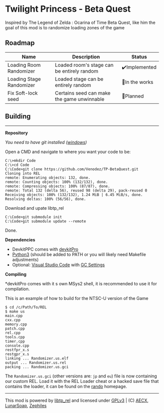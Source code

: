 

# Twilight Princess - Beta Quest
Inspired by The Legend of Zelda : Ocarina of Time Beta Quest, like him the goal of this mod is to randomize loading zones of the game

## Roadmap
|Name            |Description|Status|
|----------------|--------------|-------------------------------|
|Loading Room Randomizer|Loaded room's stage can be entirely random|✔️Implemented|
|Loading Stage Randomizer|Loaded stage can be entirely random|🔧In the works|
|Fix Soft-lock seed|Certains seed can make the game unwinnable|🔧Planned|

## Building
---
**Repository**

*You need to have git installed ([windows](https://git-scm.com/download/win))*

Open a CMD and navigate to where you want your code to be:
```
C:\>mkdir Code
C:\>cd Code
C:\Code>git clone https://github.com/Venodez/TP-BetaQuest.git
Cloning into REL
remote: Enumerating objects: 132, done.
remote: Counting objects: 100% (132/132), done.
remote: Compressing objects: 100% (87/87), done.
remote: Total 132 (delta 56), reused 98 (delta 29), pack-reused 0
Receiving objects: 100% (132/132), 1.24 MiB | 6.45 MiB/s, done.
Resolving deltas: 100% (56/56), done.
```
Download and upate libtp_rel
```
C:\Code>git submodule init
C:\Code>git submodule update --remote
```
Done.

**Dependencies**
  * DevkitPPC comes with [devkitPro](//github.com/devkitPro/installer/releases)
  * [Python3](//www.python.org/downloads) (should be added to PATH or you will likely need Makefile adjustments)
  * Optional: [Visual Studio Code](//code.visualstudio.com) with [GC Settings](//wiki.zeldatp.net/Dev:Visual_Studio_Code)

**Compiling**

*devkitPro comes with it
s own MSys2 shell, it is recommended to use it for compilation.

This is an example of how to build for the NTSC-U version of the Game
```
$ cd /c/Path/To/REL
$ make us
main.cpp
cxx.cpp
memory.cpp
patch.cpp
rel.cpp
tools.cpp
timer.cpp
console.cpp
restfpr_x.s
restgpr_x.s
linking ... Randomizer.us.elf
output ... Randomizer.us.rel
packing ... Randomizer.us.gci
```
The `Randomizer.us.gci` (other versions are: `jp` and `eu`) file is now containing our custom REL. Load it with the REL Loader cheat or a hacked save file that contains the loader, it can be found on the [rando](//rando.zeldatp.net) homepage.

---
This mod is powered by [libtp_rel](//github.com/zsrtp/libtp_rel) and licensed under [GPLv3](/LICENSE) | (C) [AECX](//github.com/AECX), [LunarSoap](//github.com/lunarsoap5), [Zephiles](//github.com/Zephiles)
